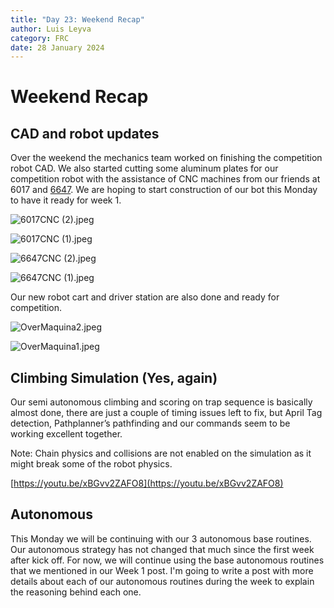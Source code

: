 ```yaml
---
title: "Day 23: Weekend Recap"
author: Luis Leyva
category: FRC
date: 28 January 2024
---
```


# Weekend Recap

## CAD and robot updates

Over the weekend the mechanics team worked on finishing the competition robot CAD. We also started cutting some aluminum plates for our competition robot with the assistance of CNC machines from our friends at 6017 and [6647](https://www.chiefdelphi.com/t/frc-6647-voltec-robotics-2024-build-thread-open-alliance/447300). We are hoping to start construction of our bot this Monday to have it ready for week 1.

![6017CNC (2).jpeg](<Day-23/6017CNC_(2).jpeg>)

![6017CNC (1).jpeg](<Day-23/6017CNC_(1).jpeg>)

![6647CNC (2).jpeg](<Day-23/6647CNC_(2).jpeg>)

![6647CNC (1).jpeg](<Day-23/6647CNC_(1).jpeg>)

Our new robot cart and driver station are also done and ready for competition.

![OverMaquina2.jpeg](Day-23/OverMaquina2.jpeg)

![OverMaquina1.jpeg](Day-23/OverMaquina1.jpeg)

## Climbing Simulation (Yes, again)

Our semi autonomous climbing and scoring on trap sequence is basically almost done, there are just a couple of timing issues left to fix, but April Tag detection, Pathplanner’s pathfinding and our commands seem to be working excellent together.

Note: Chain physics and collisions are not enabled on the simulation as it might break some of the robot physics.

[https://youtu.be/xBGvv2ZAFO8](https://youtu.be/xBGvv2ZAFO8)

## Autonomous

This Monday we will be continuing with our 3 autonomous base routines. Our autonomous strategy has not changed that much since the first week after kick off. For now, we will continue using the base autonomous routines that we mentioned in our Week 1 post. I'm going to write a post with more details about each of our autonomous routines during the week to explain the reasoning behind each one.
